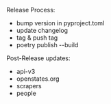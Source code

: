 Release Process:

* bump version in pyproject.toml
* update changelog
* tag & push tag
* poetry publish --build

Post-Release updates:

* api-v3
* openstates.org
* scrapers
* people
